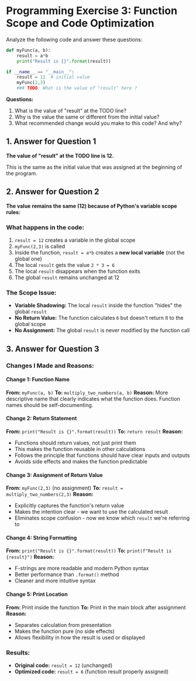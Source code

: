 # Programming Exercise 3: Function Scope and Code Optimization

Analyze the following code and answer these questions:

```python
def myFunc(a, b):
    result = a*b
    print("Result is {}".format(result))

if __name__ == "__main__":
    result = 12  # initial value
    myFunc(2,3)
    ### TODO: What is the value of "result" here ?
```

**Questions:**
1. What is the value of "result" at the TODO line?
2. Why is the value the same or different from the initial value?
3. What recommended change would you make to this code? And why?

## 1. Answer for Question 1

**The value of "result" at the TODO line is 12.**

This is the same as the initial value that was assigned at the beginning of the program.

## 2. Answer for Question 2

**The value remains the same (12) because of Python's variable scope rules:**

### What happens in the code:
1. `result = 12` creates a variable in the global scope
2. `myFunc(2,3)` is called
3. Inside the function, `result = a*b` creates a **new local variable** (not the global one)
4. The local `result` gets the value `2 * 3 = 6`
5. The local `result` disappears when the function exits
6. The global `result` remains unchanged at 12

### The Scope Issue:
- **Variable Shadowing:** The local `result` inside the function "hides" the global `result`
- **No Return Value:** The function calculates `6` but doesn't return it to the global scope
- **No Assignment:** The global `result` is never modified by the function call

## 3. Answer for Question 3

### Changes I Made and Reasons:

#### **Change 1: Function Name**
**From:** `myFunc(a, b)`
**To:** `multiply_two_numbers(a, b)`
**Reason:** More descriptive name that clearly indicates what the function does. Function names should be self-documenting.

#### **Change 2: Return Statement**
**From:** `print("Result is {}".format(result))`
**To:** `return result`
**Reason:** 
- Functions should return values, not just print them
- This makes the function reusable in other calculations
- Follows the principle that functions should have clear inputs and outputs
- Avoids side effects and makes the function predictable

#### **Change 3: Assignment of Return Value**
**From:** `myFunc(2,3)` (no assignment)
**To:** `result = multiply_two_numbers(2,3)`
**Reason:**
- Explicitly captures the function's return value
- Makes the intention clear - we want to use the calculated result
- Eliminates scope confusion - now we know which `result` we're referring to

#### **Change 4: String Formatting**
**From:** `print("Result is {}".format(result))`
**To:** `print(f"Result is {result}")`
**Reason:**
- F-strings are more readable and modern Python syntax
- Better performance than `.format()` method
- Cleaner and more intuitive syntax

#### **Change 5: Print Location**
**From:** Print inside the function
**To:** Print in the main block after assignment
**Reason:**
- Separates calculation from presentation
- Makes the function pure (no side effects)
- Allows flexibility in how the result is used or displayed

### Results:
- **Original code:** `result = 12` (unchanged)
- **Optimized code:** `result = 6` (function result properly assigned)

